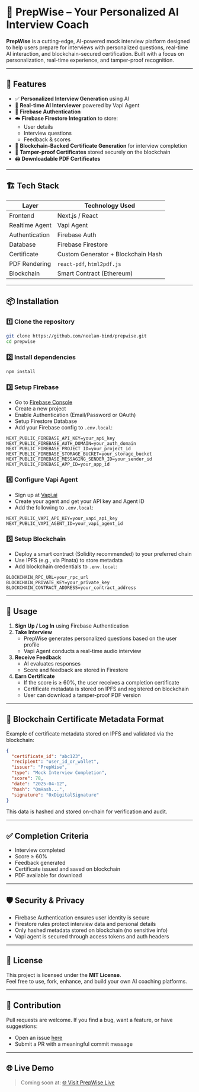 # 🚀 PrepWise – Your Personalized AI Interview Coach

**PrepWise** is a cutting-edge, AI-powered mock interview platform designed to help users prepare for interviews with personalized questions, real-time AI interaction, and blockchain-secured certification. Built with a focus on personalization, real-time experience, and tamper-proof recognition.

---

## 🧠 Features

- ✅ **Personalized Interview Generation** using AI  
- 🤖 **Real-time AI Interviewer** powered by Vapi Agent  
- 🔐 **Firebase Authentication**  
- ☁️ **Firebase Firestore Integration** to store:
  - User details
  - Interview questions
  - Feedback & scores
- 📜 **Blockchain-Backed Certificate Generation** for interview completion  
- 🧾 **Tamper-proof Certificates** stored securely on the blockchain  
- 🖨️ **Downloadable PDF Certificates**  

---

## 🏗️ Tech Stack

| Layer           | Technology Used                    |
|----------------|-------------------------------------|
| Frontend        | Next.js / React                    |
| Realtime Agent  | Vapi Agent                         |
| Authentication  | Firebase Auth                      |
| Database        | Firebase Firestore                 |
| Certificate     | Custom Generator + Blockchain Hash |
| PDF Rendering   | `react-pdf`, `html2pdf.js`         |
| Blockchain      | Smart Contract (Ethereum)          |

---

## 📦 Installation

### 1️⃣ Clone the repository

```bash
git clone https://github.com/neelam-bind/prepwise.git
cd prepwise
```

### 2️⃣ Install dependencies

```bash
npm install
```

### 3️⃣ Setup Firebase

- Go to [Firebase Console](https://console.firebase.google.com/)
- Create a new project
- Enable Authentication (Email/Password or OAuth)
- Setup Firestore Database
- Add your Firebase config to `.env.local`:

```env
NEXT_PUBLIC_FIREBASE_API_KEY=your_api_key
NEXT_PUBLIC_FIREBASE_AUTH_DOMAIN=your_auth_domain
NEXT_PUBLIC_FIREBASE_PROJECT_ID=your_project_id
NEXT_PUBLIC_FIREBASE_STORAGE_BUCKET=your_storage_bucket
NEXT_PUBLIC_FIREBASE_MESSAGING_SENDER_ID=your_sender_id
NEXT_PUBLIC_FIREBASE_APP_ID=your_app_id
```

### 4️⃣ Configure Vapi Agent

- Sign up at [Vapi.ai](https://vapi.ai/)
- Create your agent and get your API key and Agent ID
- Add the following to `.env.local`:

```env
NEXT_PUBLIC_VAPI_API_KEY=your_vapi_api_key
NEXT_PUBLIC_VAPI_AGENT_ID=your_vapi_agent_id
```

### 5️⃣ Setup Blockchain

- Deploy a smart contract (Solidity recommended) to your preferred chain
- Use IPFS (e.g., via Pinata) to store metadata
- Add blockchain credentials to `.env.local`:

```env
BLOCKCHAIN_RPC_URL=your_rpc_url
BLOCKCHAIN_PRIVATE_KEY=your_private_key
BLOCKCHAIN_CONTRACT_ADDRESS=your_contract_address
```

---

## 🚀 Usage

1. **Sign Up / Log In** using Firebase Authentication  
2. **Take Interview**
   - PrepWise generates personalized questions based on the user profile
   - Vapi Agent conducts a real-time audio interview
3. **Receive Feedback**
   - AI evaluates responses
   - Score and feedback are stored in Firestore
4. **Earn Certificate**
   - If the score is ≥ 60%, the user receives a completion certificate
   - Certificate metadata is stored on IPFS and registered on blockchain
   - User can download a tamper-proof PDF version

---


## 🔐 Blockchain Certificate Metadata Format

Example of certificate metadata stored on IPFS and validated via the blockchain:

```json
{
  "certificate_id": "abc123",
  "recipient": "user_id_or_wallet",
  "issuer": "PrepWise",
  "type": "Mock Interview Completion",
  "score": 78,
  "date": "2025-04-12",
  "hash": "QmHash...",
  "signature": "0xDigitalSignature"
}
```

This data is hashed and stored on-chain for verification and audit.

---

## ✅ Completion Criteria

- Interview completed  
- Score ≥ 60%  
- Feedback generated  
- Certificate issued and saved on blockchain  
- PDF available for download  

---

## 🛡️ Security & Privacy

- Firebase Authentication ensures user identity is secure  
- Firestore rules protect interview data and personal details  
- Only hashed metadata stored on blockchain (no sensitive info)  
- Vapi agent is secured through access tokens and auth headers  

---

## 📄 License

This project is licensed under the **MIT License**.  
Feel free to use, fork, enhance, and build your own AI coaching platforms.

---

## 🙌 Contribution

Pull requests are welcome. If you find a bug, want a feature, or have suggestions:

- Open an issue [here](https://github.com/neelam-bind/prepwise/issues)  
- Submit a PR with a meaningful commit message

---

## 🌐 Live Demo

> Coming soon at: [🌐 Visit PrepWise Live](https://ai-mock-interviews-mu.vercel.app)


